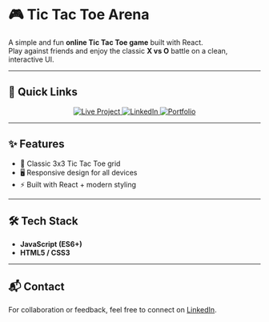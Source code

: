 # 🎮 Tic Tac Toe Arena

A simple and fun **online Tic Tac Toe game** built with React.  
Play against friends and enjoy the classic **X vs O** battle on a clean, interactive UI.  

---

## 🚀 Quick Links  

<p align="center">
  <a href="https://tictactoe-online-arena.netlify.app/">
    <img src="https://img.shields.io/badge/Live%20Project-FFD700?style=for-the-badge&logo=vercel&logoColor=black" alt="Live Project"/>
  </a>
  <a href="https://www.linkedin.com/in/your-linkedin">
    <img src="https://img.shields.io/badge/LinkedIn-0077B5?style=for-the-badge&logo=linkedin&logoColor=white" alt="LinkedIn"/>
  </a>
  <a href="https://your-portfolio-link.com">
    <img src="https://img.shields.io/badge/Portfolio-800080?style=for-the-badge&logo=web&logoColor=white" alt="Portfolio"/>
  </a>
</p>

---

## ✨ Features
- 🎲 Classic 3x3 Tic Tac Toe grid  
- 🖥️ Responsive design for all devices  
- ⚡ Built with React + modern styling  

---

## 🛠️ Tech Stack
- **JavaScript (ES6+)**
- **HTML5 / CSS3**

---

## 📬 Contact
For collaboration or feedback, feel free to connect on [LinkedIn](https://www.linkedin.com/in/your-linkedin).  
